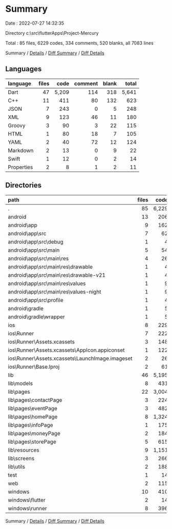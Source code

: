 # Summary

Date : 2022-07-27 14:32:35

Directory c:\\src\\flutterApps\\Project-Mercury

Total : 85 files,  6229 codes, 334 comments, 520 blanks, all 7083 lines

Summary / [Details](details.md) / [Diff Summary](diff.md) / [Diff Details](diff-details.md)

## Languages
| language | files | code | comment | blank | total |
| :--- | ---: | ---: | ---: | ---: | ---: |
| Dart | 47 | 5,209 | 114 | 318 | 5,641 |
| C++ | 11 | 411 | 80 | 132 | 623 |
| JSON | 7 | 243 | 0 | 5 | 248 |
| XML | 9 | 123 | 46 | 11 | 180 |
| Groovy | 3 | 90 | 3 | 22 | 115 |
| HTML | 1 | 80 | 18 | 7 | 105 |
| YAML | 2 | 40 | 72 | 12 | 124 |
| Markdown | 2 | 13 | 0 | 9 | 22 |
| Swift | 1 | 12 | 0 | 2 | 14 |
| Properties | 2 | 8 | 1 | 2 | 11 |

## Directories
| path | files | code | comment | blank | total |
| :--- | ---: | ---: | ---: | ---: | ---: |
| . | 85 | 6,229 | 334 | 520 | 7,083 |
| android | 13 | 206 | 48 | 33 | 287 |
| android\\app | 9 | 162 | 47 | 22 | 231 |
| android\\app\\src | 7 | 62 | 44 | 9 | 115 |
| android\\app\\src\\debug | 1 | 4 | 3 | 1 | 8 |
| android\\app\\src\\main | 5 | 54 | 38 | 7 | 99 |
| android\\app\\src\\main\\res | 4 | 26 | 32 | 6 | 64 |
| android\\app\\src\\main\\res\\drawable | 1 | 4 | 7 | 2 | 13 |
| android\\app\\src\\main\\res\\drawable-v21 | 1 | 4 | 7 | 2 | 13 |
| android\\app\\src\\main\\res\\values | 1 | 9 | 9 | 1 | 19 |
| android\\app\\src\\main\\res\\values-night | 1 | 9 | 9 | 1 | 19 |
| android\\app\\src\\profile | 1 | 4 | 3 | 1 | 8 |
| android\\gradle | 1 | 5 | 1 | 1 | 7 |
| android\\gradle\\wrapper | 1 | 5 | 1 | 1 | 7 |
| ios | 8 | 229 | 2 | 9 | 240 |
| ios\\Runner | 7 | 222 | 2 | 9 | 233 |
| ios\\Runner\\Assets.xcassets | 3 | 148 | 0 | 4 | 152 |
| ios\\Runner\\Assets.xcassets\\AppIcon.appiconset | 1 | 122 | 0 | 1 | 123 |
| ios\\Runner\\Assets.xcassets\\LaunchImage.imageset | 2 | 26 | 0 | 3 | 29 |
| ios\\Runner\\Base.lproj | 2 | 61 | 2 | 2 | 65 |
| lib | 46 | 5,195 | 104 | 311 | 5,610 |
| lib\\models | 8 | 431 | 2 | 41 | 474 |
| lib\\pages | 22 | 3,004 | 31 | 123 | 3,158 |
| lib\\pages\\contactPage | 3 | 224 | 0 | 11 | 235 |
| lib\\pages\\eventPage | 3 | 482 | 2 | 23 | 507 |
| lib\\pages\\homePage | 8 | 1,324 | 27 | 60 | 1,411 |
| lib\\pages\\infoPage | 1 | 175 | 1 | 5 | 181 |
| lib\\pages\\moneyPage | 2 | 184 | 0 | 8 | 192 |
| lib\\pages\\storePage | 5 | 615 | 1 | 16 | 632 |
| lib\\resources | 9 | 1,151 | 49 | 106 | 1,306 |
| lib\\screens | 3 | 266 | 0 | 16 | 282 |
| lib\\utils | 2 | 188 | 5 | 12 | 205 |
| test | 1 | 14 | 10 | 7 | 31 |
| web | 2 | 115 | 18 | 8 | 141 |
| windows | 10 | 410 | 80 | 131 | 621 |
| windows\\flutter | 2 | 14 | 9 | 11 | 34 |
| windows\\runner | 8 | 396 | 71 | 120 | 587 |

Summary / [Details](details.md) / [Diff Summary](diff.md) / [Diff Details](diff-details.md)
